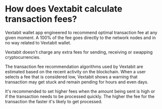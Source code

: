 # How does Vextabit calculate transaction fees?

Vextabit wallet app engineered to recommend optimal transaction fee at any given moment. A 100% of the fee goes directly to the network nodes and in no way related to Vextabit wallet. 

Vextabit doesn't charge any extra fees for sending, receiving or swapping cryptocurrencies.

The transaction fee recommendation algorithms used by Vextabit are estimated based on the recent activity on the blockchain. When a user selects a fee that is considered low, Vextabit shows a warning that transaction may get stuck and remain pending for hours and even days.

It's recommended to set higher fees when the amount being sent is high or if the transaction needs to be processed quickly. The higher the fee for the transaction the faster it's likely to get processed.
